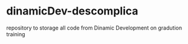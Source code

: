 # dinamicDev-descomplica
repository to storage all code from Dinamic Development on gradution training
